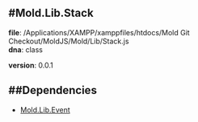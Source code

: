 
#Mold.Lib.Stack
---------------------------------------

__file__: /Applications/XAMPP/xamppfiles/htdocs/Mold Git Checkout/MoldJS/Mold/Lib/Stack.js  
__dna__: class  

__version__: 0.0.1  
	






##Dependencies
--------------

* [Mold.Lib.Event](../../Mold/Lib/Event.md) 



 

 


 



		
